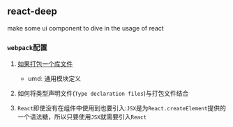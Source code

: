 ## react-deep
make some ui component to dive in the usage of react

### `webpack`配置
1. [如果打包一个库文件](https://webpack.js.org/guides/author-libraries/) 
    * umd: 通用模块定义
    
2. 如何将类型声明文件(`Type declaration files`)与打包文件结合

3. `React`即使没有在组件中使用到也要引入:`JSX`是为`React.createElement`提供的一个语法糖，所以只要使用`JSX`就需要引入`React`
